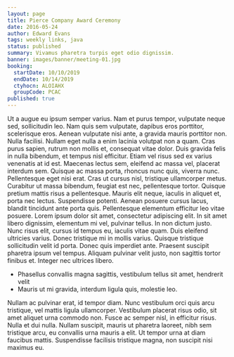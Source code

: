 ```yaml
---
layout: page
title: Pierce Company Award Ceremony
date: 2016-05-24
author: Edward Evans
tags: weekly links, java
status: published
summary: Vivamus pharetra turpis eget odio dignissim.
banner: images/banner/meeting-01.jpg
booking:
  startDate: 10/10/2019
  endDate: 10/14/2019
  ctyhocn: ALOIAHX
  groupCode: PCAC
published: true
---
```

Ut a augue eu ipsum semper varius. Nam et purus tempor, vulputate neque sed, sollicitudin leo. Nam quis sem vulputate, dapibus eros porttitor, scelerisque eros. Aenean vulputate nisi ante, a gravida mauris porttitor non. Nulla facilisi. Nullam eget nulla a enim lacinia volutpat non a quam. Cras purus sapien, rutrum non mollis et, consequat vitae dolor. Duis gravida felis in nulla bibendum, et tempus nisl efficitur. Etiam vel risus sed ex varius venenatis at id est. Maecenas lectus sem, eleifend ac massa vel, placerat interdum sem. Quisque ac massa porta, rhoncus nunc quis, viverra nunc. Pellentesque eget nisi erat. Cras ut cursus nisl, tristique ullamcorper metus. Curabitur ut massa bibendum, feugiat est nec, pellentesque tortor. Quisque pretium mattis risus a pellentesque. Mauris elit neque, iaculis in aliquet et, porta nec lectus.
Suspendisse potenti. Aenean posuere cursus lacus, blandit tincidunt ante porta quis. Pellentesque elementum efficitur leo vitae posuere. Lorem ipsum dolor sit amet, consectetur adipiscing elit. In sit amet libero dignissim, elementum mi vel, pulvinar tellus. In non dictum justo. Nunc risus elit, cursus id tempus eu, iaculis vitae quam. Duis eleifend ultricies varius. Donec tristique mi in mollis varius. Quisque tristique sollicitudin velit id porta. Donec quis imperdiet ante. Praesent suscipit pharetra ipsum vel tempus. Aliquam pulvinar velit justo, non sagittis tortor finibus et. Integer nec ultrices libero.

* Phasellus convallis magna sagittis, vestibulum tellus sit amet, hendrerit velit
* Mauris ut mi gravida, interdum ligula quis, molestie leo.

Nullam ac pulvinar erat, id tempor diam. Nunc vestibulum orci quis arcu tristique, vel mattis ligula ullamcorper. Vestibulum placerat risus odio, sit amet aliquet urna commodo non. Fusce ac semper nisl, in efficitur risus. Nulla et dui nulla. Nullam suscipit, mauris ut pharetra laoreet, nibh sem tristique arcu, eu convallis urna mauris a elit. Ut tempor urna at diam faucibus mattis. Suspendisse facilisis tristique magna, non suscipit nisi maximus eu.
